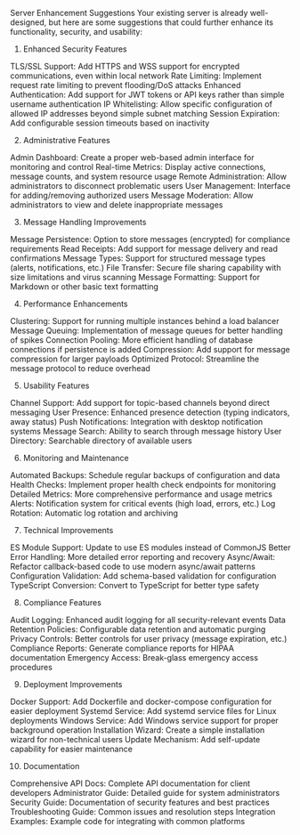 Server Enhancement Suggestions
Your existing server is already well-designed, but here are some suggestions that could further enhance its functionality, security, and usability:
1. Enhanced Security Features

TLS/SSL Support: Add HTTPS and WSS support for encrypted communications, even within local network
Rate Limiting: Implement request rate limiting to prevent flooding/DoS attacks
Enhanced Authentication: Add support for JWT tokens or API keys rather than simple username authentication
IP Whitelisting: Allow specific configuration of allowed IP addresses beyond simple subnet matching
Session Expiration: Add configurable session timeouts based on inactivity

2. Administrative Features

Admin Dashboard: Create a proper web-based admin interface for monitoring and control
Real-time Metrics: Display active connections, message counts, and system resource usage
Remote Administration: Allow administrators to disconnect problematic users
User Management: Interface for adding/removing authorized users
Message Moderation: Allow administrators to view and delete inappropriate messages

3. Message Handling Improvements

Message Persistence: Option to store messages (encrypted) for compliance requirements
Read Receipts: Add support for message delivery and read confirmations
Message Types: Support for structured message types (alerts, notifications, etc.)
File Transfer: Secure file sharing capability with size limitations and virus scanning
Message Formatting: Support for Markdown or other basic text formatting

4. Performance Enhancements

Clustering: Support for running multiple instances behind a load balancer
Message Queuing: Implementation of message queues for better handling of spikes
Connection Pooling: More efficient handling of database connections if persistence is added
Compression: Add support for message compression for larger payloads
Optimized Protocol: Streamline the message protocol to reduce overhead

5. Usability Features

Channel Support: Add support for topic-based channels beyond direct messaging
User Presence: Enhanced presence detection (typing indicators, away status)
Push Notifications: Integration with desktop notification systems
Message Search: Ability to search through message history
User Directory: Searchable directory of available users

6. Monitoring and Maintenance

Automated Backups: Schedule regular backups of configuration and data
Health Checks: Implement proper health check endpoints for monitoring
Detailed Metrics: More comprehensive performance and usage metrics
Alerts: Notification system for critical events (high load, errors, etc.)
Log Rotation: Automatic log rotation and archiving

7. Technical Improvements

ES Module Support: Update to use ES modules instead of CommonJS
Better Error Handling: More detailed error reporting and recovery
Async/Await: Refactor callback-based code to use modern async/await patterns
Configuration Validation: Add schema-based validation for configuration
TypeScript Conversion: Convert to TypeScript for better type safety

8. Compliance Features

Audit Logging: Enhanced audit logging for all security-relevant events
Data Retention Policies: Configurable data retention and automatic purging
Privacy Controls: Better controls for user privacy (message expiration, etc.)
Compliance Reports: Generate compliance reports for HIPAA documentation
Emergency Access: Break-glass emergency access procedures

9. Deployment Improvements

Docker Support: Add Dockerfile and docker-compose configuration for easier deployment
Systemd Service: Add systemd service files for Linux deployments
Windows Service: Add Windows service support for proper background operation
Installation Wizard: Create a simple installation wizard for non-technical users
Update Mechanism: Add self-update capability for easier maintenance

10. Documentation

Comprehensive API Docs: Complete API documentation for client developers
Administrator Guide: Detailed guide for system administrators
Security Guide: Documentation of security features and best practices
Troubleshooting Guide: Common issues and resolution steps
Integration Examples: Example code for integrating with common platforms